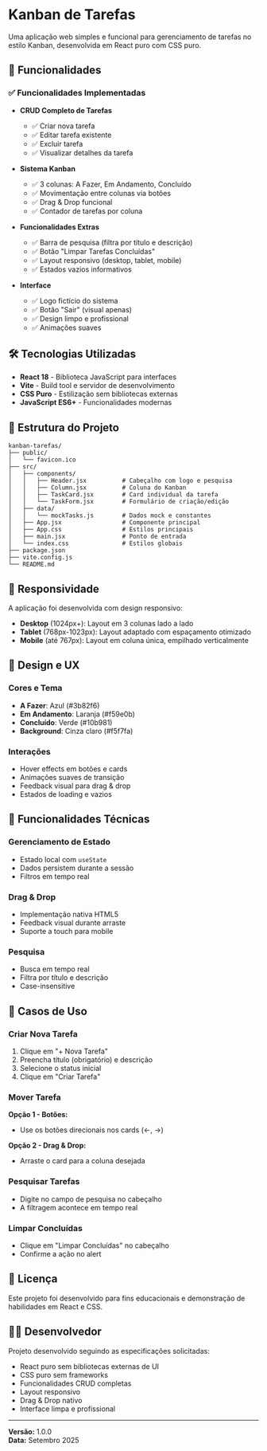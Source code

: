 # Kanban de Tarefas

Uma aplicação web simples e funcional para gerenciamento de tarefas no estilo Kanban, desenvolvida em React puro com CSS puro.

## 🎯 Funcionalidades

### ✅ Funcionalidades Implementadas

- **CRUD Completo de Tarefas**
  - ✅ Criar nova tarefa
  - ✅ Editar tarefa existente
  - ✅ Excluir tarefa
  - ✅ Visualizar detalhes da tarefa

- **Sistema Kanban**
  - ✅ 3 colunas: A Fazer, Em Andamento, Concluído
  - ✅ Movimentação entre colunas via botões
  - ✅ Drag & Drop funcional
  - ✅ Contador de tarefas por coluna

- **Funcionalidades Extras**
  - ✅ Barra de pesquisa (filtra por título e descrição)
  - ✅ Botão "Limpar Tarefas Concluídas"
  - ✅ Layout responsivo (desktop, tablet, mobile)
  - ✅ Estados vazios informativos

- **Interface**
  - ✅ Logo fictício do sistema
  - ✅ Botão "Sair" (visual apenas)
  - ✅ Design limpo e profissional
  - ✅ Animações suaves

## 🛠️ Tecnologias Utilizadas

- **React 18** - Biblioteca JavaScript para interfaces
- **Vite** - Build tool e servidor de desenvolvimento
- **CSS Puro** - Estilização sem bibliotecas externas
- **JavaScript ES6+** - Funcionalidades modernas

## 📁 Estrutura do Projeto

```
kanban-tarefas/
├── public/
│   └── favicon.ico
├── src/
│   ├── components/
│   │   ├── Header.jsx          # Cabeçalho com logo e pesquisa
│   │   ├── Column.jsx          # Coluna do Kanban
│   │   ├── TaskCard.jsx        # Card individual da tarefa
│   │   └── TaskForm.jsx        # Formulário de criação/edição
│   ├── data/
│   │   └── mockTasks.js        # Dados mock e constantes
│   ├── App.jsx                 # Componente principal
│   ├── App.css                 # Estilos principais
│   ├── main.jsx                # Ponto de entrada
│   └── index.css               # Estilos globais
├── package.json
├── vite.config.js
└── README.md
```

## 📱 Responsividade

A aplicação foi desenvolvida com design responsivo:

- **Desktop** (1024px+): Layout em 3 colunas lado a lado
- **Tablet** (768px-1023px): Layout adaptado com espaçamento otimizado
- **Mobile** (até 767px): Layout em coluna única, empilhado verticalmente

## 🎨 Design e UX

### Cores e Tema
- **A Fazer**: Azul (#3b82f6)
- **Em Andamento**: Laranja (#f59e0b)
- **Concluído**: Verde (#10b981)
- **Background**: Cinza claro (#f5f7fa)

### Interações
- Hover effects em botões e cards
- Animações suaves de transição
- Feedback visual para drag & drop
- Estados de loading e vazios

## 🔧 Funcionalidades Técnicas

### Gerenciamento de Estado
- Estado local com `useState`
- Dados persistem durante a sessão
- Filtros em tempo real

### Drag & Drop
- Implementação nativa HTML5
- Feedback visual durante arraste
- Suporte a touch para mobile

### Pesquisa
- Busca em tempo real
- Filtra por título e descrição
- Case-insensitive


## 🎯 Casos de Uso

### Criar Nova Tarefa
1. Clique em "+ Nova Tarefa"
2. Preencha título (obrigatório) e descrição
3. Selecione o status inicial
4. Clique em "Criar Tarefa"

### Mover Tarefa
**Opção 1 - Botões:**
- Use os botões direcionais nos cards (←, →)

**Opção 2 - Drag & Drop:**
- Arraste o card para a coluna desejada

### Pesquisar Tarefas
- Digite no campo de pesquisa no cabeçalho
- A filtragem acontece em tempo real

### Limpar Concluídas
- Clique em "Limpar Concluídas" no cabeçalho
- Confirme a ação no alert

## 📄 Licença

Este projeto foi desenvolvido para fins educacionais e demonstração de habilidades em React e CSS.

## 👨‍💻 Desenvolvedor

Projeto desenvolvido seguindo as especificações solicitadas:
- React puro sem bibliotecas externas de UI
- CSS puro sem frameworks
- Funcionalidades CRUD completas
- Layout responsivo
- Drag & Drop nativo
- Interface limpa e profissional

---

**Versão:** 1.0.0  
**Data:** Setembro 2025

